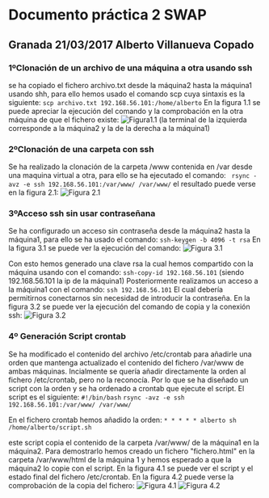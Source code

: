 # Documento práctica 2 SWAP
## Granada 21/03/2017 Alberto Villanueva Copado

### 1ºClonación de un archivo de una máquina a otra usando ssh
se ha copiado el fichero archivo.txt desde la máquina2 hasta la máquina1 usando shh, para ello hemos usado el comando scp cuya sintaxis es la siguiente:
`scp archivo.txt 192.168.56.101:/home/alberto`
En la figura 1.1 se puede apreciar la ejecución del comando y la comprobación en la otra máquina de que el fichero existe:
![Figura1.1](http://i.imgur.com/RWozKVS.png "Figura 1.1")
(la terminal de la izquierda corresponde a la máquina2 y la de la derecha a la máquina1)

### 2ºClonación de una carpeta con ssh
Se ha realizado la clonación de la carpeta /www contenida en /var desde una maquina virtual a otra, para ello se ha ejecutado el comando:
` rsync -avz -e ssh 192.168.56.101:/var/www/ /var/www/`
el resultado puede verse en la figura 2.1:
![Figura 2.1](http://i.imgur.com/h9HS8Xg.png "Figura 2.1")

### 3ºAcceso ssh sin usar contraseñana
Se ha configurado un acceso sin contraseña desde la máquina2 hasta la máquina1, para ello se ha usado el comando:
`ssh-keygen -b 4096 -t rsa`
En la figura 3.1 se puede ver la ejecución del comando:
![Figura 3.1](http://i.imgur.com/xkgpd9r.png "Figura 3.1")

Con esto hemos generado una clave rsa la cual hemos compartido con la máquina usando con el comando:
`ssh-copy-id 192.168.56.101` (siendo 192.168.56.101 la ip de la máquina1)
Posteriormente realizamos un acceso a la máquina1 con el comando:
`ssh 192.168.56.101`
El cual debería permitirnos conectarnos sin necesidad de introducir la contraseña. En la figura 3.2 se puede ver la ejecución del comando de copia y la conexión ssh:
![Figura 3.2](http://i.imgur.com/g702WXz.png "Figura 3.2")

### 4º Generación Script crontab
Se ha modificado el contenido del archivo /etc/crontab para añadirle una orden que mantenga actualizado el contenido del fichero /var/www de ambas máquinas. Incialmente se quería añadir directamente la orden al fichero /etc/crontab, pero no la reconocía. Por lo que se ha diseñado un script con la orden y se ha ordenado a crontab que ejecute el script. El script es el siguiente:
`#!/bin/bash`
`rsync -avz -e ssh 192.168.56.101:/var/www/ /var/www/`

En el fichero crontab hemos añadido la orden:
`* * * * * alberto sh /home/alberto/script.sh`

este script copia el contenido de la carpeta /var/www/ de la máquina1 en la máquina2. Para demostrarlo hemos creado un fichero "fichero.html" en la carpeta /var/www/html de la máquina 1 y hemos esperado a que la máquina2 lo copie con el script. En la figura 4.1 se puede ver el script y el estado final del fichero /etc/crontab. En la figura 4.2 puede verse la comprobación de la copia del fichero:
![Figura 4.1](http://i.imgur.com/DHlIy4P.png "Figura 4.1")
![Figura 4.2](http://i.imgur.com/zSHb0pX.png "Figura 4.2")


